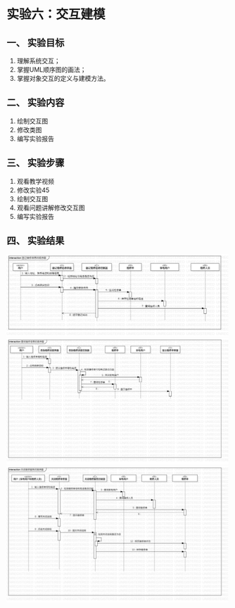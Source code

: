 # 实验六：交互建模

## 一、 实验目标  

1. 理解系统交互；
2. 掌握UML顺序图的画法；
3. 掌握对象交互的定义与建模方法。



## 二、 实验内容  

1. 绘制交互图
2. 修改类图
3. 编写实验报告

## 三、 实验步骤  

1. 观看教学视频
2. 修改实验45
3. 绘制交互图
4. 观看问题讲解修改交互图
5. 编写实验报告

## 四、 实验结果  

![登记维修信息的顺序图](./Lab6_SequenceDiagram1.jpg) 
![查询维修进度的顺序图](./Lab6_SequenceDiagram2.jpg) 
![关闭维修服务的顺序图](./Lab6_SequenceDiagram3.jpg) 


